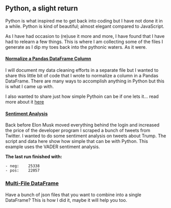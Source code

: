 ## Python, a slight return

Python is what inspired me to get back into coding but I have not done it in a while. Python is kind of beautiful; almost elegant compared to JavaScript.

As I have had occasion to (re)use it more and more, I have found that I have had to relearn a few things. This is where I am collecting some of the files I generate as I dip my toes back into the pythonic waters.  As it were.

#### [Normalize a Pandas DataFrame Column](https://github.com/TripKendall/python_examples/tree/main/normalizePandasCol)
I will document my data cleaning efforts in a separate file but I wanted to share this little bit of code that I wrote to normalize a column in a Pandas DataFrame.  There are many ways to accomplish anything in Python but this is what I came up with.  

I also wanted to share just how simple Pythoin can be if one lets it...
read more about it [here](https://tripkendall.com/normalize-a-pandas-dataframe-column/)


#### [Sentiment Analysis]()
Back before Elon Musk moved everything behind the login and increased the price of the developer program I scraped a bunch of tweets from Twitter.  I wanted to do some sentiment analysis on tweets about Trump. The script and data here show how simple that can be with Python.
This example uses the VADER sentiment analysis.

**The last run finished with:**
```
- neg:    25338
- pos:    22057
```
### [Multi-File DataFrame]()
Have a bunch of json files that you want to combine into a single DataFrame?  This is how I did it, maybe it will help you too.